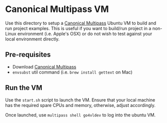 # Canonical Multipass VM

Use this directory to setup a [Canonical Multipass](https://multipass.run/) Ubuntu VM to build and run project examples. This is useful if you want to build/run project in a non-Linux environment (i.e. Apple's OSX) or do not wish to test against your local environment directly.

## Pre-requisites

* Download [Canonical Multipass](https://multipass.run/)
* `envsubst` util command (i.e. `brew install gettext` on Mac)

## Run the VM

Use the `start.sh` script to launch the VM. Ensure that your local machine has the required spare CPUs and memory, otherwise, adjust accordingly. 

Once launched, use `multipass shell go4vldev` to log into the ubuntu VM.